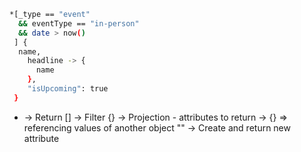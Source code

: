 ```bash
*[_type == "event"
  && eventType == "in-person"
  && date > now()
 ] {
  name,
    headline -> {
      name
    },
    "isUpcoming": true
 }
```

- -> Return
  [] -> Filter
  {} -> Projection - attributes to return
  -> {} => referencing values of another object
  "" -> Create and return new attribute
